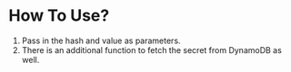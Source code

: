 # How To Use?

1. Pass in the hash and value as parameters.
2. There is an additional function to fetch the secret from DynamoDB as well. 